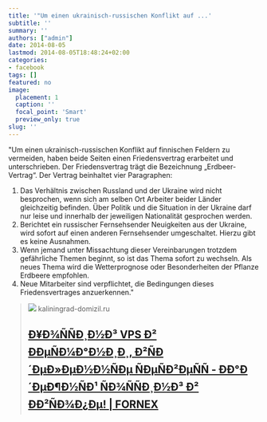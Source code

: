 ```yaml
---
title: '"Um einen ukrainisch-russischen Konflikt auf ...'
subtitle: ''
summary: ''
authors: ["admin"]
date: 2014-08-05
lastmod: 2014-08-05T18:48:24+02:00
categories:
- facebook
tags: []
featured: no
image:
  placement: 1
  caption: ''
  focal_point: 'Smart'
  preview_only: true
slug: ''
---
```

"Um einen ukrainisch-russischen Konflikt auf finnischen Feldern zu vermeiden, haben beide Seiten einen Friedensvertrag erarbeitet und unterschrieben. Der Friedensvertrag trägt die Bezeichnung „Erdbeer-Vertrag“. Der Vertrag beinhaltet vier Paragraphen:

1. Das Verhältnis zwischen Russland und der Ukraine wird nicht besprochen, wenn sich am selben Ort Arbeiter beider Länder gleichzeitig befinden. Über Politik und die Situation in der Ukraine darf nur leise und innerhalb der jeweiligen Nationalität gesprochen werden.
2. Berichtet ein russischer Fernsehsender Neuigkeiten aus der Ukraine, wird sofort auf einen anderen Fernsehsender umgeschaltet. Hierzu gibt es keine Ausnahmen.
3. Wenn jemand unter Missachtung dieser Vereinbarungen trotzdem gefährliche Themen beginnt, so ist das Thema sofort zu wechseln. Als neues Thema wird die Wetterprognose oder Besonderheiten der Pflanze Erdbeere empfohlen.
4. Neue Mitarbeiter sind verpflichtet, die Bedingungen dieses Friedensvertrages anzuerkennen."
> [![](http://kaliningrad-domizil.ru/img/logo.png?q=/portal/information/politik-and-gesellschaft/ukrainer-und-russen-unterschreiben-friedensvertrag/&)](http://kaliningrad-domizil.ru/portal/information/politik-and-gesellschaft/ukrainer-und-russen-unterschreiben-friedensvertrag/)
> kaliningrad-domizil.ru
> ## [Ð¥Ð¾ÑÑÐ¸Ð½Ð³ VPS Ð² ÐÐµÑÐ¼Ð°Ð½Ð¸Ð¸, Ð²ÑÐ´ÐµÐ»ÐµÐ½Ð½ÑÐµ ÑÐµÑÐ²ÐµÑÑ - ÐÐ°Ð´ÐµÐ¶Ð½ÑÐ¹ ÑÐ¾ÑÑÐ¸Ð½Ð³ Ð² ÐÐ²ÑÐ¾Ð¿Ðµ! | FORNEX](http://kaliningrad-domizil.ru/portal/information/politik-and-gesellschaft/ukrainer-und-russen-unterschreiben-friedensvertrag/)
>

